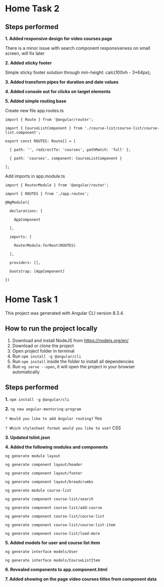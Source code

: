 # Home Task 2

## Steps performed

**1. Added responsive design for video courses page**

There is a minor issue with search component responsiveness on small screen, will fix later

**2. Added sticky footer**

Simple sticky footer solution through min-height: calc(100vh - 3*64px); 

**3. Added transform pipes for duration and date values**

**4. Added console out for clicks on target elements**

**5. Added simple routing base**

Create new file app.routes.ts

`import { Route } from '@angular/router';`

`import { CourseListComponent } from './course-list/course-list/course-list.component';`

`export const ROUTES: Route[] = [`

`  { path: '', redirectTo: 'courses', pathMatch: 'full' },`

`  { path: 'courses', component: CourseListComponent }`

`];`

Add imports in app.module.ts

`import { RouterModule } from '@angular/router';`

`import { ROUTES } from './app.routes';`

`@NgModule({`

`  declarations: [`

`    AppComponent`

`  ],`

`  imports: [`

`    RouterModule.forRoot(ROUTES)`

`  ],`

`  providers: [],`

`  bootstrap: [AppComponent]`

`})`

# Home Task 1

This project was generated with Angular CLI version 8.3.4.

## How to run the project locally

1. Download and install NodeJS from https://nodejs.org/en/
2. Download or clone the project
3. Open project folder in terminal
4. Run `npm install -g @angular/cli`
5. Run `npm install` inside the folder to install all dependencies
6. Run `ng serve --open`, it will open the project in your browser automatically

## Steps performed

**1.** `npm install -g @angular/cli`

**2.** `ng new angular-mentoring-program`

`? Would you like to add Angular routing?` Yes

`? Which stylesheet format would you like to use?` CSS

**3. Updated tslint.json**

**4. Added the following modules and components**

`ng generate module layout`

`ng generate component layout/header`

`ng generate component layout/footer`

`ng generate component layout/breadcrumbs`

`ng generate module course-list`

`ng generate component course-list/search`

`ng generate component course-list/add-course`

`ng generate component course-list/course-list`

`ng generate component course-list/course-list-item`

`ng generate component course-list/load-more`

**5. Added models for user and course list item**

`ng generate interface models/User`

`ng generate interface models/CourseListItem`

**6. Revealed components to app.component.html**

**7. Added showing on the page video courses titles from component data**
